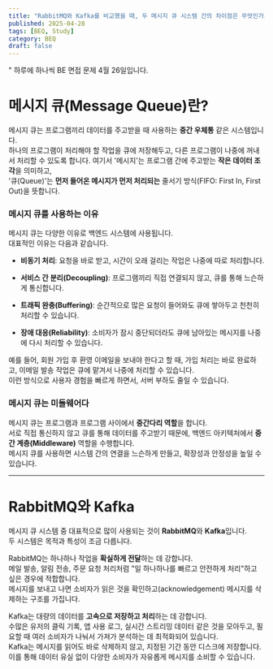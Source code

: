 ```yaml
---
title: "RabbitMQ와 Kafka를 비교했을 때, 두 메시지 큐 시스템 간의 차이점은 무엇인가요"
published: 2025-04-28
tags: [BEQ, Study]
category: BEQ
draft: false
---
```

" 하루에 하나씩 BE 면접 문제 4월 26일입니다.
# 메시지 큐(Message Queue)란?
메시지 큐는 프로그램끼리 데이터를 주고받을 때 사용하는 **중간 우체통** 같은 시스템입니다.  
하나의 프로그램이 처리해야 할 작업을 큐에 저장해두고, 다른 프로그램이 나중에 꺼내서 처리할 수 있도록 합니다.
여기서 '메시지'는 프로그램 간에 주고받는 **작은 데이터 조각**을 의미하고,  
'큐(Queue)'는 **먼저 들어온 메시지가 먼저 처리되는** 줄서기 방식(FIFO: First In, First Out)을 뜻합니다.

### 메시지 큐를 사용하는 이유

메시지 큐는 다양한 이유로 백엔드 시스템에 사용됩니다.  
대표적인 이유는 다음과 같습니다.

- **비동기 처리**: 요청을 바로 받고, 시간이 오래 걸리는 작업은 나중에 따로 처리합니다.
    
- **서비스 간 분리(Decoupling)**: 프로그램끼리 직접 연결되지 않고, 큐를 통해 느슨하게 통신합니다.
    
- **트래픽 완충(Buffering)**: 순간적으로 많은 요청이 들어와도 큐에 쌓아두고 천천히 처리할 수 있습니다.
    
- **장애 대응(Reliability)**: 소비자가 잠시 중단되더라도 큐에 남아있는 메시지를 나중에 다시 처리할 수 있습니다.
    

예를 들어, 회원 가입 후 환영 이메일을 보내야 한다고 할 때, 가입 처리는 바로 완료하고, 이메일 발송 작업은 큐에 맡겨서 나중에 처리할 수 있습니다.  
이런 방식으로 사용자 경험을 빠르게 하면서, 서버 부하도 줄일 수 있습니다.

### 메시지 큐는 미들웨어다

메시지 큐는 프로그램과 프로그램 사이에서 **중간다리 역할**을 합니다.  
서로 직접 통신하지 않고 큐를 통해 데이터를 주고받기 때문에, 백엔드 아키텍처에서 **중간 계층(Middleware)** 역할을 수행합니다.  
메시지 큐를 사용하면 시스템 간의 연결을 느슨하게 만들고, 확장성과 안정성을 높일 수 있습니다.

---
# RabbitMQ와 Kafka
메시지 큐 시스템 중 대표적으로 많이 사용되는 것이 **RabbitMQ**와 **Kafka**입니다.  
두 시스템은 목적과 특성이 조금 다릅니다.

RabbitMQ는 하나하나 작업을 **확실하게 전달**하는 데 강합니다.  
메일 발송, 알림 전송, 주문 요청 처리처럼 "일 하나하나를 빠르고 안전하게 처리"하고 싶은 경우에 적합합니다.  
메시지를 보내고 나면 소비자가 읽은 것을 확인하고(acknowledgement) 메시지를 삭제하는 구조를 가집니다.

Kafka는 대량의 데이터를 **고속으로 저장하고 처리**하는 데 강합니다.  
수많은 유저의 클릭 기록, 앱 사용 로그, 실시간 스트리밍 데이터 같은 것을 모아두고, 필요할 때 여러 소비자가 나눠서 가져가 분석하는 데 최적화되어 있습니다.  
Kafka는 메시지를 읽어도 바로 삭제하지 않고, 지정된 기간 동안 디스크에 저장합니다.  
이를 통해 데이터 유실 없이 다양한 소비자가 자유롭게 메시지를 소비할 수 있습니다.